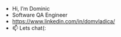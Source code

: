 - Hi, I’m Dominic
- Software QA Engineer
- https://www.linkedin.com/in/domvladica/
- 📫 Lets chat(: 

<!---
domvladica/domvladica is a ✨ special ✨ repository because its `README.md` (this file) appears on your GitHub profile.
You can click the Preview link to take a look at your changes.
--->
